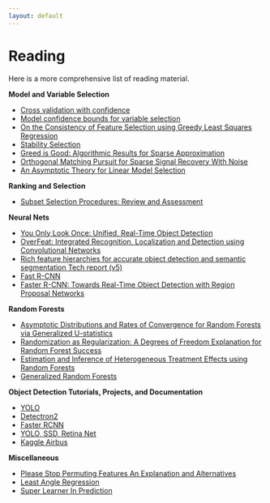 ```yaml
---
layout: default
---
```


<!-- [Reading](reading.md) &nbsp;&nbsp;&nbsp; [Links](links.md) &nbsp;&nbsp;&nbsp; [Contact](contact.md) -->

<!-- <div style="text-align: right">
<a href="reading.html">Reading</a>
 &nbsp;&nbsp;&nbsp; <a href="links.html">Links</a> &nbsp;&nbsp;&nbsp; <a href="contact.html">Contact</a> </div> -->

# Reading

Here is a more comprehensive list of reading material.

**Model and Variable Selection**

* [Cross validation with confidence](https://arxiv.org/pdf/1703.07904.pdf)
* [Model confidence bounds for variable selection](https://arxiv.org/pdf/1611.09509.pdf)
* [On the Consistency of Feature Selection using Greedy Least Squares Regression](http://www.jmlr.org/papers/volume10/zhang09a/zhang09a.pdf)
* [Stability Selection](https://arxiv.org/pdf/0809.2932.pdf)
* [Greed is Good: Algorithmic Results for Sparse Approximation](http://citeseerx.ist.psu.edu/viewdoc/download?doi=10.1.1.321.1443&rep=rep1&type=pdf)
* [Orthogonal Matching Pursuit for Sparse Signal Recovery With Noise](http://math.mit.edu/~liewang/OMP.pdf)
* [An Asymptotic Theory for Linear Model Selection](http://www3.stat.sinica.edu.tw/statistica/oldpdf/A7n21.pdf)

**Ranking and Selection**

* [Subset Selection Procedures: Review and Assessment](https://www.stat.purdue.edu/docs/research/tech-reports/1984/tr84-04.pdf)

**Neural Nets**

* [You Only Look Once: Unified, Real-Time Object Detection](https://arxiv.org/pdf/1506.02640v5.pdf)
* [OverFeat: Integrated Recognition, Localization and Detection using Convolutional Networks](https://arxiv.org/pdf/1312.6229.pdf)
* [Rich feature hierarchies for accurate object detection and semantic segmentation Tech report (v5)](https://arxiv.org/pdf/1311.2524.pdf)
* [Fast R-CNN](https://arxiv.org/pdf/1504.08083.pdf)
* [Faster R-CNN: Towards Real-Time Object Detection with Region Proposal Networks](https://arxiv.org/pdf/1506.01497.pdf)

**Random Forests**

* [Asymptotic Distributions and Rates of Convergence for Random Forests via Generalized U-statistics](https://arxiv.org/pdf/1905.10651.pdf)
* [Randomization as Regularization: A Degrees of Freedom Explanation for Random Forest Success](https://arxiv.org/pdf/1911.00190.pdf)
* [Estimation and Inference of Heterogeneous Treatment Effects using Random Forests](https://arxiv.org/pdf/1510.04342.pdf)
* [Generalized Random Forests](https://arxiv.org/pdf/1610.01271.pdf)


**Object Detection Tutorials, Projects, and Documentation**

* [YOLO](https://medium.com/@viirya/yolo-a-very-simple-tutorial-8d573a303480)
* [Detectron2](https://detectron2.readthedocs.io)
* [Faster RCNN](https://github.com/jwyang/faster-rcnn.pytorch)
* [YOLO, SSD, Retina Net](https://github.com/MrParosk/ml_playground/tree/master/computer_vision/object_detection)
* [Kaggle Airbus](https://www.kaggle.com/witwitchayakarn/u-net-with-pytorch)

**Miscellaneous**

* [Please Stop Permuting Features An Explanation and Alternatives](https://arxiv.org/pdf/1905.03151.pdf)
* [Least Angle Regression](http://statweb.stanford.edu/~tibs/ftp/lars.pdf)
* [Super Learner In Prediction](https://biostats.bepress.com/cgi/viewcontent.cgi?article=1269&context=ucbbiostat)
